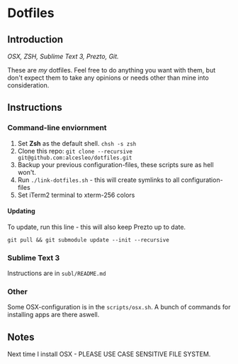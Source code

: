 # Dotfiles

## Introduction

*OSX, ZSH, Sublime Text 3, Prezto, Git.*

These are *my* dotfiles. Feel free to do anything you want with them,
but don't expect them to take any opinions or needs other than mine into consideration.

## Instructions

### Command-line enviornment

1. Set **Zsh** as the default shell. `chsh -s zsh`
2. Clone this repo: `git clone --recursive git@github.com:alcesleo/dotfiles.git`
3. Backup your previous configuration-files, these scripts sure as hell won't.
4. Run `./link-dotfiles.sh` - this will create symlinks to all configuration-files
5. Set iTerm2 terminal to xterm-256 colors

#### Updating

To update, run this line - this will also keep Prezto up to date.

    git pull && git submodule update --init --recursive

### Sublime Text 3

Instructions are in `subl/README.md`

### Other

Some OSX-configuration is in the `scripts/osx.sh`.
A bunch of commands for installing apps are there aswell.

## Notes

Next time I install OSX - PLEASE USE CASE SENSITIVE FILE SYSTEM.
